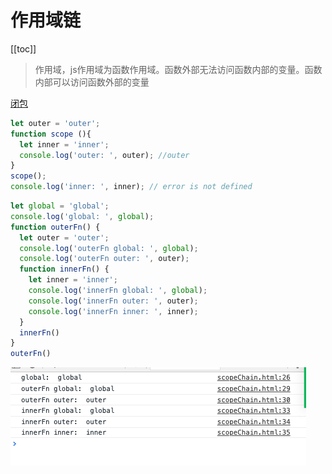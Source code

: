 # 作用域链

[[toc]]

> 作用域，js作用域为函数作用域。函数外部无法访问函数内部的变量。函数内部可以访问函数外部的变量

[闭包](https://developer.mozilla.org/zh-CN/docs/Web/JavaScript/Closures)

```js
let outer = 'outer';
function scope (){
  let inner = 'inner';
  console.log('outer: ', outer); //outer
}
scope();
console.log('inner: ', inner); // error is not defined
```

```js
let global = 'global';
console.log('global: ', global);
function outerFn() {
  let outer = 'outer';
  console.log('outerFn global: ', global);
  console.log('outerFn outer: ', outer);
  function innerFn() {
    let inner = 'inner';
    console.log('innerFn global: ', global);
    console.log('innerFn outer: ', outer);
    console.log('innerFn inner: ', inner);
  }
  innerFn()
}
outerFn()
```

![image-20210305214959807](./scopeChain.assets/image-20210305214959807.png)

